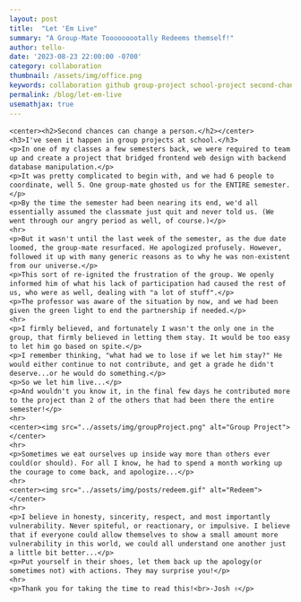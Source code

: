 ```yaml
---
layout: post
title:  "Let 'Em Live"
summary: "A Group-Mate Tooooooootally Redeems themself!"
author: tello-
date: '2023-08-23 22:00:00 -0700'
category: collaboration
thumbnail: /assets/img/office.png
keywords: collaboration github group-project school-project second-chances
permalink: /blog/let-em-live
usemathjax: true
---
```



    <center><h2>Second chances can change a person.</h2></center>
    <h3>I've seen it happen in group projects at school.</h3>
    <p>In one of my classes a few semesters back, we were required to team up and create a project that bridged frontend web design with backend database manipulation.</p>
    <p>It was pretty complicated to begin with, and we had 6 people to coordinate, well 5. One group-mate ghosted us for the ENTIRE semester.</p>
    <p>By the time the semester had been nearing its end, we'd all essentially assumed the classmate just quit and never told us. (We went through our angry period as well, of course.)</p>
    <hr>
    <p>But it wasn't until the last week of the semester, as the due date loomed, the group-mate resurfaced. He apologized profusely. However, followed it up with many generic reasons as to why he was non-existent from our universe.</p>
    <p>This sort of re-ignited the frustration of the group. We openly informed him of what his lack of participation had caused the rest of us, who were as well, dealing with "a lot of stuff".</p>
    <p>The professor was aware of the situation by now, and we had been given the green light to end the partnership if needed.</p>    
    <hr>
    <p>I firmly believed, and fortunately I wasn't the only one in the group, that firmly believed in letting them stay. It would be too easy to let him go based on spite.</p> 
    <p>I remember thinking, "what had we to lose if we let him stay?" He would either continue to not contribute, and get a grade he didn't deserve...or he would do something.</p>
    <p>So we let him live...</p>
    <p>And wouldn't you know it, in the final few days he contributed more to the project than 2 of the others that had been there the entire semester!</p>
    <hr>
    <center><img src="../assets/img/groupProject.png" alt="Group Project"></center>
    <hr>
    <p>Sometimes we eat ourselves up inside way more than others ever could(or should). For all I know, he had to spend a month working up the courage to come back, and apologize...</p>
    <hr>
    <center><img src="../assets/img/posts/redeem.gif" alt="Redeem"></center>
    <hr>
    <p>I believe in honesty, sincerity, respect, and most importantly vulnerability. Never spiteful, or reactionary, or impulsive. I believe that if everyone could allow themselves to show a small amount more vulnerability in this world, we could all understand one another just a little bit better...</p>
    <p>Put yourself in their shoes, let them back up the apology(or sometimes not) with actions. They may surprise you!</p>
    <hr>
    <p>Thank you for taking the time to read this!<br>-Josh ✌</p>





